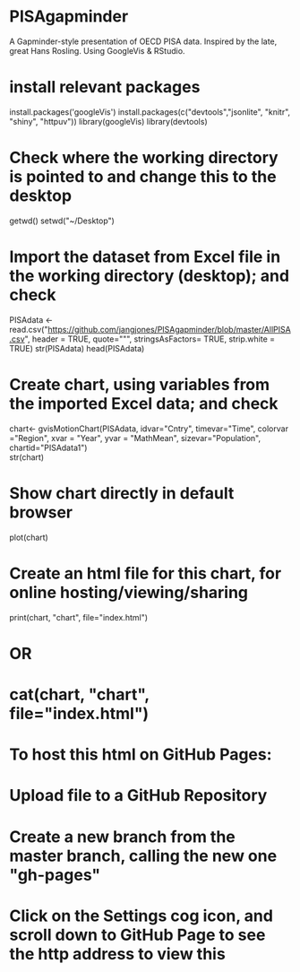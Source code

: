 # PISAgapminder
A Gapminder-style presentation of OECD PISA data. Inspired by the late, great Hans Rosling. Using GoogleVis & RStudio.

# install relevant packages
install.packages('googleVis')
install.packages(c("devtools","jsonlite", "knitr", "shiny", "httpuv"))
library(googleVis)
library(devtools)

# Check where the working directory is pointed to and change this to the desktop
getwd()
setwd("~/Desktop")

# Import the dataset from Excel file in the working directory (desktop); and check
PISAdata <- read.csv("https://github.com/jangjones/PISAgapminder/blob/master/AllPISA.csv", 
  header = TRUE,
  quote="\"",
  stringsAsFactors= TRUE,
  strip.white = TRUE)
str(PISAdata)
head(PISAdata)

# Create chart, using variables from the imported Excel data; and check
chart<- gvisMotionChart(PISAdata, idvar="Cntry",
  timevar="Time",
  colorvar ="Region",
  xvar = "Year",
  yvar = "MathMean",
  sizevar="Population",
  chartid="PISAdata1")  
str(chart)

# Show chart directly in default browser
plot(chart)

# Create an html file for this chart, for online hosting/viewing/sharing
print(chart, "chart", file="index.html")

# OR 
# cat(chart, "chart", file="index.html")

# To host this html on GitHub Pages:
# Upload file to a GitHub Repository
# Create a new branch from the master branch, calling the new one "gh-pages"
# Click on the Settings cog icon, and scroll down to GitHub Page to see the http address to view this

